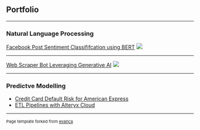 ## Portfolio

---

### Natural Language Processing 

[Facebook Post Sentiment Classififcation using BERT](https://github.com/utsavajay/projects/blob/main/facebook_post_classifier.ipynb)
<img src="https://media.wired.com/photos/59272c83af95806129f51d40/master/w_1600%2Cc_limit/Reactions11.jpg"/>

---
[Web Scraper Bot Leveraging Generative AI](https://github.com/utsavajay/projects/tree/main/Web%20Scraper%20Bot)
<img src="https://media.wired.com/photos/5b6df22751297c21002b4536/1:1/w_1272,h_1272,c_limit/HackerBot.jpg"/>

---

### Predictve Modelling

- [Credit Card Default Risk for American Express](https://github.com/utsavajay/amex_credit_risk)
- [ETL Pipelines with Alteryx Cloud](https://github.com/utsavajay/big_data_trends)





---
<p style="font-size:11px">Page template forked from <a href="https://github.com/evanca/quick-portfolio">evanca</a></p>
<!-- Remove above link if you don't want to attibute -->
